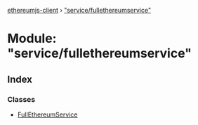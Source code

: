 [ethereumjs-client](../README.md) › ["service/fullethereumservice"](_service_fullethereumservice_.md)

# Module: "service/fullethereumservice"

## Index

### Classes

- [FullEthereumService](../classes/_service_fullethereumservice_.fullethereumservice.md)
